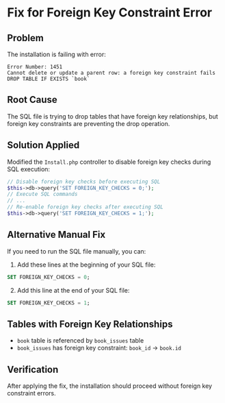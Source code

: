 # Fix for Foreign Key Constraint Error

## Problem
The installation is failing with error:
```
Error Number: 1451
Cannot delete or update a parent row: a foreign key constraint fails
DROP TABLE IF EXISTS `book`
```

## Root Cause
The SQL file is trying to drop tables that have foreign key relationships, but foreign key constraints are preventing the drop operation.

## Solution Applied
Modified the `Install.php` controller to disable foreign key checks during SQL execution:

```php
// Disable foreign key checks before executing SQL
$this->db->query('SET FOREIGN_KEY_CHECKS = 0;');
// Execute SQL commands
// ...
// Re-enable foreign key checks after executing SQL
$this->db->query('SET FOREIGN_KEY_CHECKS = 1;');
```

## Alternative Manual Fix
If you need to run the SQL file manually, you can:

1. Add these lines at the beginning of your SQL file:
```sql
SET FOREIGN_KEY_CHECKS = 0;
```

2. Add this line at the end of your SQL file:
```sql
SET FOREIGN_KEY_CHECKS = 1;
```

## Tables with Foreign Key Relationships
- `book` table is referenced by `book_issues` table
- `book_issues` has foreign key constraint: `book_id` → `book.id`

## Verification
After applying the fix, the installation should proceed without foreign key constraint errors.
